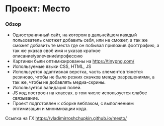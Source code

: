 # Проект: Место

### Обзор

* Одностраничный сайт, на котором в дальнейшем каждый пользователь смотжет добавить себя, или не сможет, а так же сможет добавить те места где он побывал приложив фоотграфию, а так же указав своё имя и указав краткое описание\увлечение\профессию
* Картинки были оптимизированны на https://tinypng.com/
* Используемые языки CSS, HTML, JS
* Используется адаптивная верстка, часть элементов тянется резиново, чтобы не было резких скачков между разрешениями, а так же, чтобы не добавлять медиа-скрины.
* Используется валидация полей.
* JS код построен на классах. в том числе используется слабое связывание.
* Проект подготовлен к сборке вебпаком, с выполнением оптимизации и минимизации кода.

Ссылка на ГХ https://vladimirroshchupkin.github.io/mesto/
